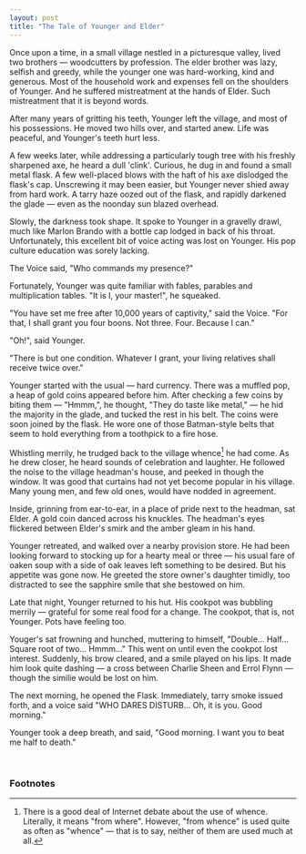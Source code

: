 ```yaml
---
layout: post
title: "The Tale of Younger and Elder"
---
```


Once upon a time, in a small village nestled in a picturesque valley, lived two brothers &mdash; woodcutters by profession. The elder brother was lazy, selfish and greedy, while the younger one was hard-working, kind and generous. Most of the household work and expenses fell on the shoulders of Younger. And he suffered mistreatment at the hands of Elder. Such mistreatment that it is beyond words. 

After many years of gritting his teeth, Younger left the village, and most of his possessions. He moved two hills over, and started anew. Life was peaceful, and Younger's teeth hurt less.

A few weeks later, while addressing a particularly tough tree with his freshly sharpened axe, he heard a dull 'clink'. Curious, he dug in and found a small metal flask. A few well-placed blows with the haft of his axe dislodged the flask's cap. Unscrewing it may been easier, but Younger never shied away from hard work. A tarry haze oozed out of the flask, and rapidly darkened the glade — even as the noonday sun blazed overhead.

Slowly, the darkness took shape. It spoke to Younger in a gravelly drawl, much like Marlon Brando with a bottle cap lodged in back of his throat. Unfortunately, this excellent bit of voice acting was lost on Younger. His pop culture education was sorely lacking.

The Voice said, "Who commands my presence?"

Fortunately, Younger was quite familiar with fables, parables and multiplication tables. "It is I, your master!", he squeaked. 

"You have set me free after 10,000 years of captivity," said the Voice. "For that, I shall grant you four boons. Not three. Four. Because I can." 

"Oh!", said Younger.

"There is but one condition. Whatever I grant, your living relatives shall receive twice over."

Younger started with the usual — hard currency. There was a muffled pop, a heap of gold coins appeared before him. After checking a few coins by biting them — "Hmmm,", he thought, "They do taste like metal," — he hid the majority in the glade, and tucked the rest in his belt. The coins were soon joined by the flask. He wore one of those Batman-style belts that seem to hold everything from a toothpick to a fire hose.

Whistling merrily, he trudged back to the village whence[^1] he had come. As he drew closer, he heard sounds of celebration and laughter. He followed the noise to the village headman's house, and peeked in though the window. It was good that curtains had not yet become popular in his village. Many young men, and few old ones, would have nodded in agreement.

Inside, grinning from ear-to-ear, in a place of pride next to the headman, sat Elder. A gold coin danced across his knuckles. The headman's eyes flickered between Elder's smirk and the amber gleam in his hand.

Younger retreated, and walked over a nearby provision store. He had been looking forward to stocking up for a hearty meal or three — his usual fare of oaken soup with a side of oak leaves left something to be desired. But his appetite was gone now. He greeted the store owner's daughter timidly, too distracted to see the sapphire smile that she bestowed on him.

Late that night, Younger returned to his hut. His cookpot was bubbling merrily — grateful for some real food for a change. The cookpot, that is, not Younger. Pots have feeling too. 

Youger's sat frowning and hunched, muttering to himself, "Double... Half... Square root of two... Hmmm..." This went on until even the cookpot lost interest. Suddenly, his brow cleared, and a smile played on his lips. It made him look quite dashing — a cross between Charlie Sheen and Errol Flynn — though the similie would be lost on him.

The next morning, he opened the Flask. Immediately, tarry smoke issued forth, and a voice said "WHO DARES DISTURB... Oh, it is you. Good morning." 

Younger took a deep breath, and said, "Good morning. I want you to beat me half to death." 

 
### Footnotes
[^1]: There is a good deal of Internet debate about the use of whence. Literally, it means "from where". However, "from whence" is used quite as often as "whence" — that is to say, neither of them are used much at all.
